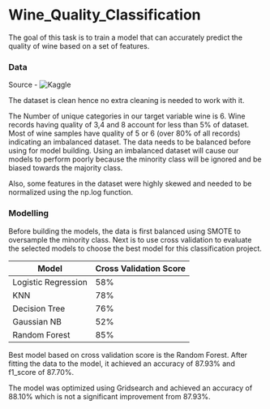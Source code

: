 # Wine_Quality_Classification

The goal of this task is to train a model that can accurately predict the quality of wine based on a set of features.

### Data 

Source - ![Kaggle](https://www.kaggle.com/datasets/yasserh/wine-quality-dataset)

The dataset is clean hence no extra cleaning is needed to work with it. 

The Number of unique categories in our target variable wine is 6. Wine records having quality of 3,4 and 8 account for less than 5% of dataset. Most of wine samples have quality of 5 or 6 (over 80% of all records) indicating an imbalanced dataset. The data needs to be balanced before using for model building. Using an imbalanced dataset will cause our models to perform poorly because the minority class will be ignored and be biased towards the majority class.

Also, some features in the dataset were highly skewed and needed to be normalized using the np.log function.

### Modelling

Before building the models, the data is first balanced using SMOTE to oversample the minority class. Next is to use cross validation to evaluate the selected models to choose the best model for this classification project.

| Model | Cross Validation Score |
|---|---|
| Logistic Regression | 58% |
| KNN | 78% |
| Decision Tree | 76% |
| Gaussian NB | 52% |
| Random Forest | 85% |

Best model based on cross validation score is the Random Forest. After fitting the data to the model, it achieved an accuracy of 87.93% and f1_score of 87.70%.

The model was optimized using Gridsearch and achieved an accuracy of 88.10% which is not a significant improvement from 87.93%.
